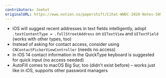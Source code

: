 ```yaml
---
contributors: Jeehut
originalURL: https://www.notion.so/papershift/Cihat-WWDC-2020-Notes-5891eff2d250446f914110f8f008925d
---
```


- iOS will suggest recent addresses in text fields intelligently, adopt `.textContentType = .fullStreetAddress` on `UITextView` and `UITextField` (works with other types, too)
- Instead of asking for contact access, consider using `CNContactPickerViewController` (needs no access)
- In iOS 14 contact information in the QuickType keyboard is suggested for quick input (no access needed)
- AutoFill comes to macOS Big Sur, too (didn't exist before) – works just like in iOS, supports other password managers
